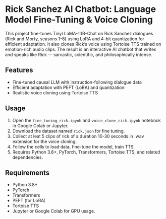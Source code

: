 # Rick Sanchez AI Chatbot: Language Model Fine-Tuning & Voice Cloning

This project fine-tunes TinyLLaMA-1.1B-Chat on Rick Sanchez dialogues (Rick and Morty, seasons 1–8) using LoRA and 4-bit quantization for efficient adaptation. It also clones Rick’s voice using Tortoise TTS trained on emotion-rich audio clips. The result is an interactive AI chatbot that writes and speaks like Rick — sarcastic, scientific, and philosophically intense.

## Features

- Fine-tuned causal LLM with instruction-following dialogue data  
- Efficient adaptation with PEFT (LoRA) and quantization  
- Realistic voice cloning using Tortoise TTS  

## Usage

1. Open the `fine_tuning_rick.ipynb` and `voice_clone_rick.ipynb` notebook in Google Colab or Jupyter.
2. Download the dataset named `rick.json` for fine tuning.
3. Collect at leat 5 clips of rick of a duration 10-30 seconds in .wav extension for the voice cloning.  
4. Follow the cells to load data, fine-tune the model, train TTS.  
5. Requires Python 3.8+, PyTorch, Transformers, Tortoise TTS, and related dependencies.

## Requirements

- Python 3.8+  
- PyTorch  
- Transformers  
- PEFT (for LoRA)  
- Tortoise TTS  
- Jupyter or Google Colab for GPU usage.
